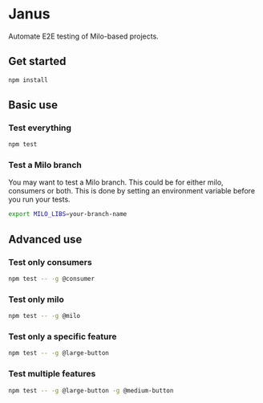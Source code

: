 # Janus

Automate E2E testing of Milo-based projects.

## Get started
```bash
npm install
```

## Basic use

### Test everything
```bash
npm test
```

### Test a Milo branch
You may want to test a Milo branch. This could be for either milo, consumers or both. This is done by setting an environment variable before you run your tests.

```bash
export MILO_LIBS=your-branch-name
```

## Advanced use
### Test only consumers
```bash
npm test -- -g @consumer
```

### Test only milo
```bash
npm test -- -g @milo
```

### Test only a specific feature
```bash
npm test -- -g @large-button
```

### Test multiple features
```bash
npm test -- -g @large-button -g @medium-button
```
